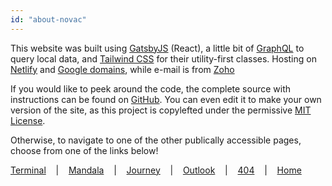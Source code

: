 ```yaml
---
id: "about-novac"
---
```


This website was built using [GatsbyJS](https://www.gatsbyjs.org/) (React), a little bit of [GraphQL](https://graphql.org/) to query local data, and [Tailwind CSS](https://tailwindcss.com/) for their utility-first classes. Hosting on [Netlify](https://www.netlify.com/) and [Google domains](https://domains.google.com/), while e-mail is from [Zoho](https://www.zoho.com/)

If you would like to peek around the code, the complete source with instructions can be found on [GitHub](https://github.com/Novatorem/Website). You can even edit it to make your own version of the site, as this project is <span title="Yes, that's a real word." class="underline">copylefted</span> under the permissive [MIT License](https://github.com/Novatorem/Website/blob/master/LICENSE).

Otherwise, to navigate to one of the other publically accessible pages, choose from one of the links below!

[Terminal](https://novac.dev/x/intro)‌‌ ‌‌ ‌‌ ‌‌ |‌‌ ‌‌ ‌‌ ‌‌ [Mandala](https://novac.dev/x/mandala)‌‌ ‌‌ ‌‌ ‌‌ |‌‌ ‌‌ ‌‌ ‌‌ [Journey](https://novac.dev/x/journey)‌‌ ‌‌ ‌‌ ‌‌ |‌‌ ‌‌ ‌‌ ‌‌ [Outlook](https://novac.dev/x/outlook)‌‌ ‌‌ ‌‌ ‌‌ |‌‌ ‌‌ ‌‌ ‌‌ [404](https://novac.dev/404)‌‌ ‌‌ ‌‌ ‌‌ |‌‌ ‌‌ ‌‌ ‌‌ [Home](https://novac.dev/x/home) 